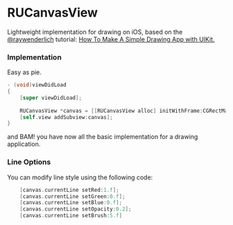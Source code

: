 RUCanvasView
=================

Lightweight implementation for drawing on iOS, based on the [@raywenderlich](https://twitter.com/rwenderlich) tutorial: [How To Make A Simple Drawing App with UIKit.](http://www.raywenderlich.com/18840/how-to-make-a-simple-drawing-app-with-uikit)

### Implementation 
Easy as pie.

``` objective-c
- (void)viewDidLoad
{
    [super viewDidLoad];
    
    RUCanvasView *canvas = [[RUCanvasView alloc] initWithFrame:CGRectMake(0.0, 0.0, self.view.frame.size.width, self.view.frame.size.height)];
    [self.view addSubview:canvas];
}
```

and BAM! you have now all the basic implementation for a drawing application.

### Line Options 
You can modify line style using the following code:

``` objective-c
    [canvas.currentLine setRed:1.f];
    [canvas.currentLine setGreen:0.f];
    [canvas.currentLine setBlue:0.f];
    [canvas.currentLine setOpacity:0.2];
    [canvas.currentLine setBrush:5.f]
```